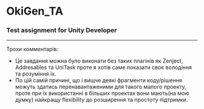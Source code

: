 # OkiGen_TA
<h3>Test assignment for Unity Developer</h3>
<hr>
Трохи комментарів:
<ul>
<li>Це завдання можна було виконати без таких плагінів як Zenject, Addresables та UniTask проте я хотів саме показати своє володіння та розуміння їх. </li>
<li>По цій самій причині, що і вищче деякі фрагменти коду/рішення можуть здатись перенавантаженими для такого малого проекту, проте при їх використанні в більших проектах вони мають(на мою думку) найкращу flexibility до розширення та простоту підтримки.</li>
</ul>

